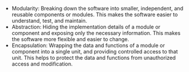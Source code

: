 - Modularity: Breaking down the software into smaller, independent, and reusable components or modules. This makes the software easier to understand, test, and maintain.
- Abstraction: Hiding the implementation details of a module or component and exposing only the necessary information. This makes the software more flexible and easier to change.
- Encapsulation: Wrapping the data and functions of a module or component into a single unit, and providing controlled access to that unit. This helps to protect the data and functions from unauthorized access and modification.
